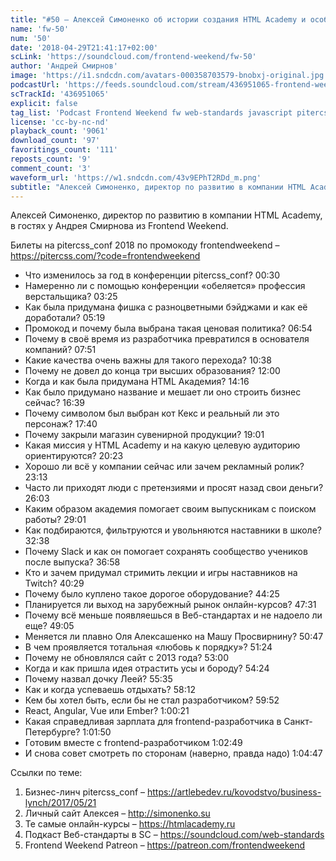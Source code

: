 ```yaml
---
title: "#50 – Алексей Симоненко об истории создания HTML Academy и особенностях pitercss_conf"
name: 'fw-50'
num: '50'
date: '2018-04-29T21:41:17+02:00'
scLink: 'https://soundcloud.com/frontend-weekend/fw-50'
author: 'Андрей Смирнов'
image: 'https://i1.sndcdn.com/avatars-000358703579-bnobxj-original.jpg'
podcastUrl: 'https://feeds.soundcloud.com/stream/436951065-frontend-weekend-fw-50.m4a'
scTrackId: '436951065'
explicit: false
tag_list: 'Podcast Frontend Weekend fw web-standards javascript pitercss_conf'
license: 'cc-by-nc-nd'
playback_count: '9061'
download_count: '97'
favoritings_count: '111'
reposts_count: '9'
comment_count: '3'
waveform_url: 'https://w1.sndcdn.com/43v9EPhT2RDd_m.png'
subtitle: "Алексей Симоненко, директор по развитию в компании HTML Academy, в гостях у Андрея Смирнова из Frontend Weekend.  "
---
```

Алексей Симоненко, директор по развитию в компании HTML Academy, в гостях у Андрея Смирнова из Frontend Weekend.  

Билеты на pitercss_conf 2018 по промокоду frontendweekend – https://pitercss.com/?code=frontendweekend

- Что изменилось за год в конференции pitercss_conf? <timecode sec="30">00:30</timecode>
- Намеренно ли с помощью конференции «обеляется» профессия верстальщика? <timecode sec="205">03:25</timecode>
- Как была придумана фишка с разноцветными бэйджами и как её доработали? <timecode sec="319">05:19</timecode>
- Промокод и почему была выбрана такая ценовая политика? <timecode sec="414">06:54</timecode>
- Почему в своё время из разработчика превратился в основателя компаний? <timecode sec="471">07:51</timecode>
- Какие качества очень важны для такого перехода? <timecode sec="638">10:38</timecode>
- Почему не довел до конца три высших образования? <timecode sec="720">12:00</timecode>
- Когда и как была придумана HTML Академия? <timecode sec="856">14:16</timecode>
- Как было придумано название и мешает ли оно строить бизнес сейчас? <timecode sec="999">16:39</timecode>
- Почему символом был выбран кот Кекс и реальный ли это персонаж? <timecode sec="1060">17:40</timecode>
- Почему закрыли магазин сувенирной продукции? <timecode sec="1141">19:01</timecode>
- Какая миссия у HTML Academy и на какую целевую аудиторию ориентируются? <timecode sec="1223">20:23</timecode>
- Хорошо ли всё у компании сейчас или зачем рекламный ролик? <timecode sec="1393">23:13</timecode>
- Часто ли приходят люди с претензиями и просят назад свои деньги? <timecode sec="1563">26:03</timecode>
- Каким образом академия помогает своим выпускникам с поиском работы? <timecode sec="1741">29:01</timecode>
- Как подбираются, фильтруются и увольняются наставники в школе? <timecode sec="1958">32:38</timecode>
- Почему Slack и как он помогает сохранять сообщество учеников после выпуска? <timecode sec="2218">36:58</timecode>
- Кто и зачем придумал стримить лекции и игры наставников на Twitch? <timecode sec="2429">40:29</timecode>
- Почему было куплено такое дорогое оборудование? <timecode sec="2665">44:25</timecode>
- Планируется ли выход на зарубежный рынок онлайн-курсов? <timecode sec="2851">47:31</timecode>
- Почему всё меньше появляешься в Веб-стандартах и не надоело ли еще? <timecode sec="2945">49:05</timecode>
- Меняется ли плавно Оля Алексашенко на Машу Просвирнину? <timecode sec="3047">50:47</timecode>
- В чем проявляется тотальная «любовь к порядку»? <timecode sec="3084">51:24</timecode>
- Почему не обновлялся сайт с 2013 года? <timecode sec="3180">53:00</timecode>
- Когда и как пришла идея отрастить усы и бороду? <timecode sec="3264">54:24</timecode>
- Почему назвал дочку Леей? <timecode sec="3335">55:35</timecode>
- Как и когда успеваешь отдыхать? <timecode sec="3492">58:12</timecode>
- Кем бы хотел быть, если бы не стал разработчиком? <timecode sec="3592">59:52</timecode>
- React, Angular, Vue или Ember? <timecode sec="3621">1:00:21</timecode>
- Какая справедливая зарплата для frontend-разработчика в Санкт-Петербурге? <timecode sec="3710">1:01:50</timecode>
- Готовим вместе с frontend-разработчиком <timecode sec="3769">1:02:49</timecode>
- И снова совет смотреть по сторонам (наверно, правда надо) <timecode sec="3887">1:04:47</timecode>

Ссылки по теме:
1) Бизнес-линч pitercss_conf – https://artlebedev.ru/kovodstvo/business-lynch/2017/05/21
2) Личный сайт Алексея – http://simonenko.su
3) Те самые онлайн-курсы – https://htmlacademy.ru 
4) Подкаст Веб-стандарты в SC – https://soundcloud.com/web-standards
5) Frontend Weekend Patreon – https://patreon.com/frontendweekend